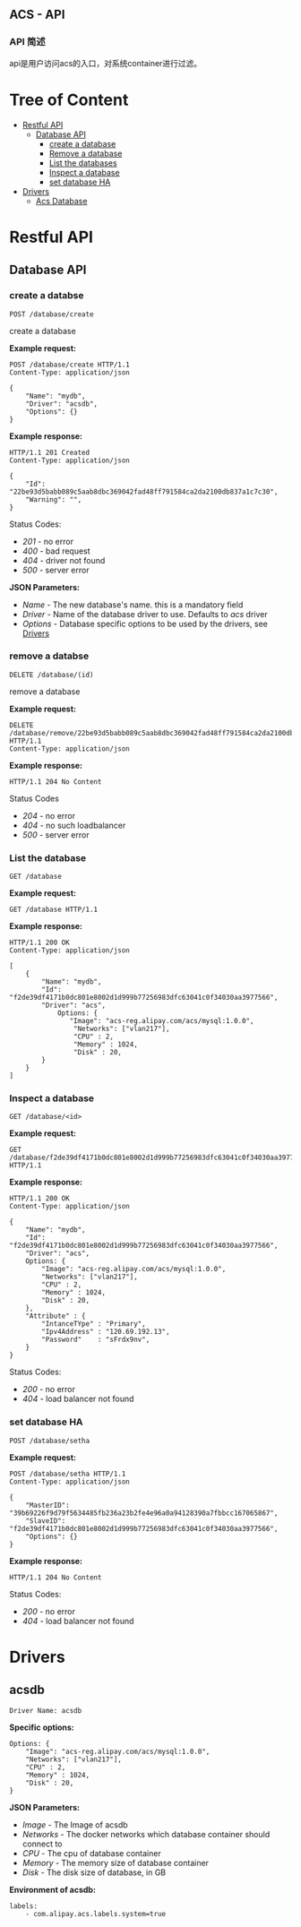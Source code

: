 ## ACS - API

### API 简述

api是用户访问acs的入口，对系统container进行过滤。

# Tree of Content

*   [Restful API](#restful-api)
    *   [Database API](#database-api)
        *   [create a database](#create-a-database)
        *   [Remove a database](#remove-a-database)
        *   [List the databases](#list-the-databases)
        *   [Inspect a database](#inspect-a-database)
        *   [set database HA](#set-database-ha)
*   [Drivers](#drivers)
    *   [Acs Database](#acsdb)

# Restful API

## Database API

### create a databse

    POST /database/create

create a database

**Example request:**

    POST /database/create HTTP/1.1
    Content-Type: application/json
    
    {
        "Name": "mydb",
        "Driver": "acsdb",
        "Options": {}
    }

**Example response:**

    HTTP/1.1 201 Created
    Content-Type: application/json
    
    {
        "Id": "22be93d5babb089c5aab8dbc369042fad48ff791584ca2da2100db837a1c7c30",
        "Warning": "",
    }

Status Codes:
* *201* - no error
* *400* - bad request
* *404* - driver not found
* *500* - server error

**JSON Parameters:**

* *Name* - The new database's name. this is a mandatory field
* *Driver* - Name of the database driver to use. Defaults to *acs* driver
* *Options* - Database specific options to be used by the drivers, see [Drivers](#drivers)


### remove a databse

    DELETE /database/(id)

remove a database

**Example request:**

    DELETE /database/remove/22be93d5babb089c5aab8dbc369042fad48ff791584ca2da2100db837a1c7c30 HTTP/1.1
    Content-Type: application/json

**Example response:**

    HTTP/1.1 204 No Content

Status Codes
* *204* - no error
* *404* - no such loadbalancer
* *500* - server error

### List the database 

    GET /database

**Example request:**

    GET /database HTTP/1.1

**Example response:**

    HTTP/1.1 200 OK
    Content-Type: application/json
    
    [
        {
            "Name": "mydb",
            "Id": "f2de39df4171b0dc801e8002d1d999b77256983dfc63041c0f34030aa3977566",
            "Driver": "acs",
                Options: {
                   "Image": "acs-reg.alipay.com/acs/mysql:1.0.0",
                    "Networks": ["vlan217"],
                    "CPU" : 2,
                    "Memory" : 1024,
                    "Disk" : 20,
            }
        }
    ]

### Inspect a database

    GET /database/<id>

**Example request:**

    GET /database/f2de39df4171b0dc801e8002d1d999b77256983dfc63041c0f34030aa3977566 HTTP/1.1

**Example response:**

    HTTP/1.1 200 OK
    Content-Type: application/json
    
    {
        "Name": "mydb",
        "Id": "f2de39df4171b0dc801e8002d1d999b77256983dfc63041c0f34030aa3977566",
        "Driver": "acs",
        Options: {
            "Image": "acs-reg.alipay.com/acs/mysql:1.0.0",
            "Networks": ["vlan217"],
            "CPU" : 2,
            "Memory" : 1024,
            "Disk" : 20,
        },
        "Attribute" : {
            "IntanceTYpe" : "Primary",    
            "Ipv4Address" : "120.69.192.13",
            "Password"    : "sFrdx9nv",
        }
    }

Status Codes:
* *200* - no error
* *404* - load balancer not found


### set database HA

    POST /database/setha

**Example request:**

    POST /database/setha HTTP/1.1
    Content-Type: application/json
    
    {
        "MasterID": "39b69226f9d79f5634485fb236a23b2fe4e96a0a94128390a7fbbcc167065867",
        "SlaveID": "f2de39df4171b0dc801e8002d1d999b77256983dfc63041c0f34030aa3977566",
        "Options": {}
    }

**Example response:**

    HTTP/1.1 204 No Content

Status Codes:
* *200* - no error
* *404* - load balancer not found


# Drivers

## acsdb

    Driver Name: acsdb

**Specific options:**

    Options: {
        "Image": "acs-reg.alipay.com/acs/mysql:1.0.0",
        "Networks": ["vlan217"],
        "CPU" : 2,
        "Memory" : 1024,
        "Disk" : 20,
    }

**JSON Parameters:**

* *Image* - The Image of acsdb
* *Networks* - The docker networks which database container should connect to
* *CPU* - The cpu of database container
* *Memory* - The memory size of database container
* *Disk* - The disk size of database, in GB

**Environment of acsdb:**

    labels:
        - com.alipay.acs.labels.system=true

